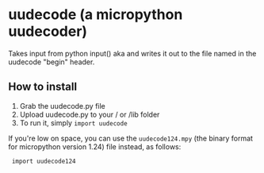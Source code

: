 # uudecode  (a micropython uudecoder)

Takes input from python input() aka <stdin> and writes it out to the file named in the uudecode "begin" header.

## How to install

1. Grab the uudecode.py file
2. Upload uudecode.py to your / or /lib folder
3. To run it, simply `import uudecode`

If you're low on space, you can use the `uudecode124.mpy` (the binary format for micropython version 1.24) file instead, as follows:

     import uudecode124
